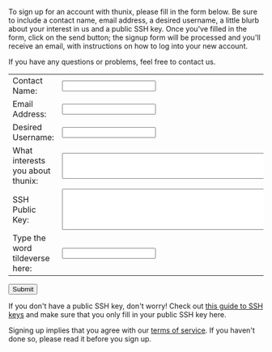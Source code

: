To sign up for an account with thunix, please fill in the form below. Be sure to include a contact name, email address, a desired username, a little blurb about your interest in us and a public SSH key. Once you've filled in the form, click on the send button; the signup form will be processed and you'll receive an email, with instructions on how to log into your new account.

If you have any questions or problems, feel free to contact us.

<form action='/includes/signup.php'>
<table>
<tr><td>Contact Name:</td> <td><input type='text' name='contact_name'></td></tr>
<tr><td>Email Address:</td> <td> <input type='text' name='email_address'></td></tr>
<tr><td>Desired Username:</td> <td> <input type='text' name='username'></td></tr>
<tr><td>What interests you about thunix:</td> <td> <textarea name='interest' rows = "3" cols = "80"></textarea></td></tr>
<tr><td>SSH Public Key:</td> <td> <textarea name='pubkey' rows = "5" cols = "80"></textarea></td></tr>
<tr><td>Type the word tildeverse here:</td> <td> <input type='text' name='tv'></td></tr>
</table>
<input type='submit'>
</form>

If you don't have a public SSH key, don't worry! Check out [this guide to SSH keys](https://wiki.thunix.net/wiki/ssh) and make sure that you only fill in your public SSH key here.

Signing up implies that you agree with our [terms of service](/tos). If you haven't done so, please read it before you sign up.
